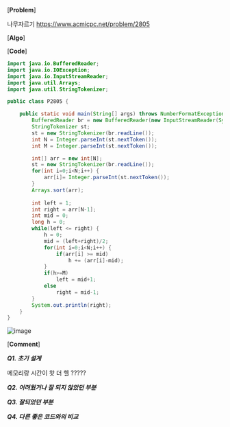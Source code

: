 [**Problem**]

나무자르기  https://www.acmicpc.net/problem/2805

[**Algo**]

[**Code**]
```java
import java.io.BufferedReader;
import java.io.IOException;
import java.io.InputStreamReader;
import java.util.Arrays;
import java.util.StringTokenizer;

public class P2805 {

	public static void main(String[] args) throws NumberFormatException, IOException {
		BufferedReader br = new BufferedReader(new InputStreamReader(System.in));	
		StringTokenizer st;
		st = new StringTokenizer(br.readLine());
		int N = Integer.parseInt(st.nextToken());
		int M = Integer.parseInt(st.nextToken());

		int[] arr = new int[N];
		st = new StringTokenizer(br.readLine());
		for(int i=0;i<N;i++) {
			arr[i]= Integer.parseInt(st.nextToken());
		}
		Arrays.sort(arr);
	
		int left = 1;
		int right = arr[N-1];
		int mid = 0;
		long h = 0;
		while(left <= right) {
			h = 0;
			mid = (left+right)/2;
			for(int i=0;i<N;i++) {
				if(arr[i] >= mid)
					h += (arr[i]-mid);
			}
			if(h>=M)
				left = mid+1;
			else 
				right = mid-1;	
		}
		System.out.println(right);
	}
}


```
![image](https://user-images.githubusercontent.com/49296139/137940554-80e75977-f179-485c-b2b9-ea14e954b5bd.png)

[**Comment**]

***Q1. 초기 설계***

메모리랑 시간이 왓 더 헬 ?????

***Q2. 어려웠거나 잘 되지 않았던 부분***

***Q3. 잘되었던 부분***

***Q4. 다른 좋은 코드와의 비교***
